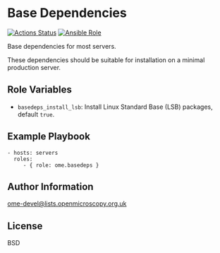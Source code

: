 Base Dependencies
=================

[![Actions Status](https://github.com/ome/ansible-role-basedeps/workflows/Molecule/badge.svg)](https://github.com/ome/ansible-role-basedeps/actions)
[![Ansible Role](https://img.shields.io/ansible/role/41039.svg)](https://galaxy.ansible.com/ome/basedeps/)

Base dependencies for most servers.

These dependencies should be suitable for installation on a minimal production server.


Role Variables
--------------

- `basedeps_install_lsb`: Install Linux Standard Base (LSB) packages, default `true`.


Example Playbook
----------------

    - hosts: servers
      roles:
         - { role: ome.basedeps }


Author Information
------------------

ome-devel@lists.openmicroscopy.org.uk


License
-------

BSD
